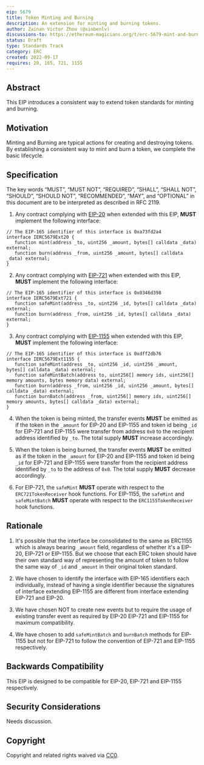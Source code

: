 ```yaml
---
eip: 5679
title: Token Minting and Burning
description: An extension for minting and burning tokens.
author: Zainan Victor Zhou (@xinbenlv)
discussions-to: https://ethereum-magicians.org/t/erc-5679-mint-and-burn-tokens/10913
status: Draft
type: Standards Track
category: ERC
created: 2022-09-17
requires: 20, 165, 721, 1155
---
```


## Abstract
This EIP introduces a consistent way to extend token standards for minting and burning.

## Motivation
Minting and Burning are typical actions for creating and destroying tokens.
By establishing a consistent way to mint and burn a token, we complete the basic lifecycle.

## Specification
The key words “MUST”, “MUST NOT”, “REQUIRED”, “SHALL”, “SHALL NOT”, “SHOULD”, “SHOULD NOT”, “RECOMMENDED”, “MAY”, and “OPTIONAL” in this document are to be interpreted as described in RFC 2119.

1. Any contract complying with [EIP-20](./eip-20.md) when extended with this EIP,
**MUST** implement the following interface:

```solidity
// The EIP-165 identifier of this interface is 0xa73fd2a4
interface IERC5679Ext20 {
   function mint(address _to, uint256 _amount, bytes[] calldata _data) external;
   function burn(address _from, uint256 _amount, bytes[] calldata _data) external;
}
```

2. Any contract complying with [EIP-721](./eip-721.md) when extended with this EIP,
**MUST** implement the following interface:

```solidity
// The EIP-165 identifier of this interface is 0x0346d398
interface IERC5679Ext721 {
   function safeMint(address _to, uint256 _id, bytes[] calldata _data) external;
   function burn(address _from, uint256 _id, bytes[] calldata _data) external;
}
```

3. Any contract complying with [EIP-1155](./eip-1155.md) when extended with this EIP,
**MUST** implement the following interface:

```solidity
// The EIP-165 identifier of this interface is 0xdff2db76
interface IERC5679Ext1155 {
   function safeMint(address _to, uint256 _id, uint256 _amount, bytes[] calldata _data) external;
   function safeMintBatch(address to, uint256[] memory ids, uint256[] memory amounts, bytes memory data) external;
   function burn(address _from, uint256 _id, uint256 _amount, bytes[] calldata _data) external;
   function burnBatch(address _from, uint256[] memory ids, uint256[] memory amounts, bytes[] calldata _data) external;
}
```

4. When the token is being minted, the transfer events **MUST** be emitted as if
the token in the `_amount` for EIP-20 and EIP-1155 and token id being `_id` for EIP-721 and EIP-1155
were transfer from address `0x0` to the recipient address identified by `_to`.
The total supply **MUST** increase accordingly.

5. When the token is being burned, the transfer events **MUST** be emitted as if
the token in the `_amount` for EIP-20 and EIP-1155 and token id being `_id` for EIP-721 and EIP-1155
were transfer from the recipient address identified by `_to` to the address of `0x0`.
The total supply **MUST** decrease accordingly.

6. For EIP-721, the `safeMint` **MUST** operate with respect to the `ERC721TokenReceiver` hook functions.
For EIP-1155, the `safeMint` and `safeMintBatch` **MUST** operate with respect to the `ERC1155TokenReceiver` hook functions.

## Rationale

1. It's possible that the interface be consolidated to the same as ERC1155 which is always bearing `_amount` field,
regardless of whether it's a EIP-20, EIP-721 or EIP-1155. But we choose that each ERC token should have their own
standard way of representing the amount of token to follow the same way of `_id` and `_amount` in their original
token standard.

2. We have chosen to identify the interface with EIP-165 identifiers each individually, instead of having a single
identifier because the signatures of interface extending EIP-1155
are different from interface extending EIP-721 and EIP-20.

3. We have chosen NOT to create new events but to require the usage of existing transfer event as required by EIP-20
EIP-721 and EIP-1155 for maximum compatibility.

4. We have chosen to add `safeMintBatch` and `burnBatch` methods for EIP-1155 but not for EIP-721 to follow the
convention of EIP-721 and EIP-1155 respectively.

## Backwards Compatibility

This EIP is designed to be compatible for EIP-20, EIP-721 and EIP-1155 respectively.

## Security Considerations

Needs discussion.

## Copyright
Copyright and related rights waived via [CC0](../LICENSE.md).
